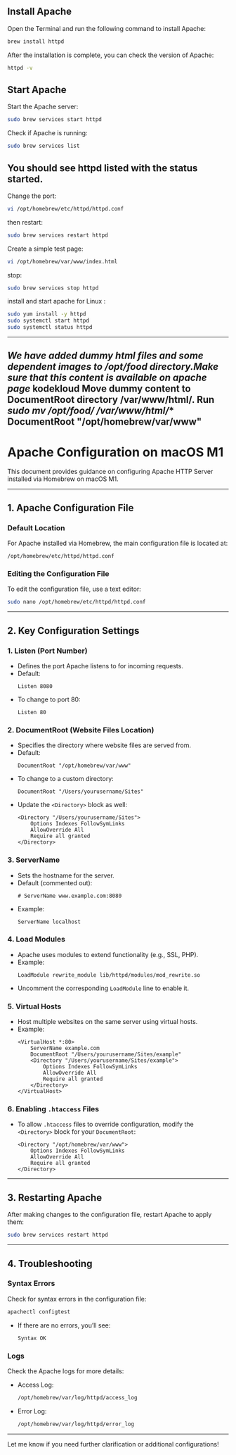 ## Install Apache
Open the Terminal and run the following command to install Apache:
```sh
brew install httpd
```
After the installation is complete, you can check the version of Apache:
```sh
httpd -v
```
## Start Apache
Start the Apache server:
```sh
sudo brew services start httpd
```
Check if Apache is running:
```sh
sudo brew services list
```
You should see **httpd** listed with the status **started**.
---
Change the port:
```sh
vi /opt/homebrew/etc/httpd/httpd.conf
```
then restart:
```sh
sudo brew services restart httpd
```
Create a simple test page:
```sh
vi /opt/homebrew/var/www/index.html
```
stop:
```sh
sudo brew services stop httpd
```
install and start apache for Linux :
```sh
sudo yum install -y httpd
sudo systemctl start httpd
sudo systemctl status httpd
```
---
*We have added dummy html files and some dependent images to /opt/food directory.Make sure that this content is available on apache page* **kodekloud**
Move dummy content to DocumentRoot directory **/var/www/html/**. Run **sudo mv /opt/food/* /var/www/html/**
**DocumentRoot "/opt/homebrew/var/www"**
---
# Apache Configuration on macOS M1

This document provides guidance on configuring Apache HTTP Server installed via Homebrew on macOS M1.

---

## **1. Apache Configuration File**

### Default Location
For Apache installed via Homebrew, the main configuration file is located at:
```
/opt/homebrew/etc/httpd/httpd.conf
```

### Editing the Configuration File
To edit the configuration file, use a text editor:
```bash
sudo nano /opt/homebrew/etc/httpd/httpd.conf
```

---

## **2. Key Configuration Settings**

### **1. Listen (Port Number)**
- Defines the port Apache listens to for incoming requests.
- Default:
  ```
  Listen 8080
  ```
- To change to port 80:
  ```
  Listen 80
  ```

### **2. DocumentRoot (Website Files Location)**
- Specifies the directory where website files are served from.
- Default:
  ```
  DocumentRoot "/opt/homebrew/var/www"
  ```
- To change to a custom directory:
  ```
  DocumentRoot "/Users/yourusername/Sites"
  ```
- Update the `<Directory>` block as well:
  ```
  <Directory "/Users/yourusername/Sites">
      Options Indexes FollowSymLinks
      AllowOverride All
      Require all granted
  </Directory>
  ```

### **3. ServerName**
- Sets the hostname for the server.
- Default (commented out):
  ```
  # ServerName www.example.com:8080
  ```
- Example:
  ```
  ServerName localhost
  ```

### **4. Load Modules**
- Apache uses modules to extend functionality (e.g., SSL, PHP).
- Example:
  ```
  LoadModule rewrite_module lib/httpd/modules/mod_rewrite.so
  ```
- Uncomment the corresponding `LoadModule` line to enable it.

### **5. Virtual Hosts**
- Host multiple websites on the same server using virtual hosts.
- Example:
  ```
  <VirtualHost *:80>
      ServerName example.com
      DocumentRoot "/Users/yourusername/Sites/example"
      <Directory "/Users/yourusername/Sites/example">
          Options Indexes FollowSymLinks
          AllowOverride All
          Require all granted
      </Directory>
  </VirtualHost>
  ```

### **6. Enabling `.htaccess` Files**
- To allow `.htaccess` files to override configuration, modify the `<Directory>` block for your `DocumentRoot`:
  ```
  <Directory "/opt/homebrew/var/www">
      Options Indexes FollowSymLinks
      AllowOverride All
      Require all granted
  </Directory>
  ```

---

## **3. Restarting Apache**
After making changes to the configuration file, restart Apache to apply them:
```bash
sudo brew services restart httpd
```

---

## **4. Troubleshooting**

### Syntax Errors
Check for syntax errors in the configuration file:
```bash
apachectl configtest
```
- If there are no errors, you’ll see:
  ```
  Syntax OK
  ```

### Logs
Check the Apache logs for more details:
- Access Log:
  ```bash
  /opt/homebrew/var/log/httpd/access_log
  ```
- Error Log:
  ```bash
  /opt/homebrew/var/log/httpd/error_log
  ```

---

Let me know if you need further clarification or additional configurations!
